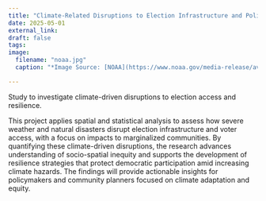 ```yaml
---
title: "Climate-Related Disruptions to Election Infrastructure and Political Participation"
date: 2025-05-01
external_link: 
draft: false
tags:
image: 
  filename: "noaa.jpg"
  caption: "*Image Source: [NOAA](https://www.noaa.gov/media-release/average-atlantic-hurricane-season-to-reflect-more-storms)*"

---
```


Study to investigate climate-driven disruptions to election access and resilience.

<!--more-->

This project applies spatial and statistical analysis to assess how severe weather and natural disasters disrupt election infrastructure and voter access, with a focus on impacts to marginalized communities. By quantifying these climate-driven disruptions, the research advances understanding of socio-spatial inequity and supports the development of resilience strategies that protect democratic participation amid increasing climate hazards. The findings will provide actionable insights for policymakers and community planners focused on climate adaptation and equity.
